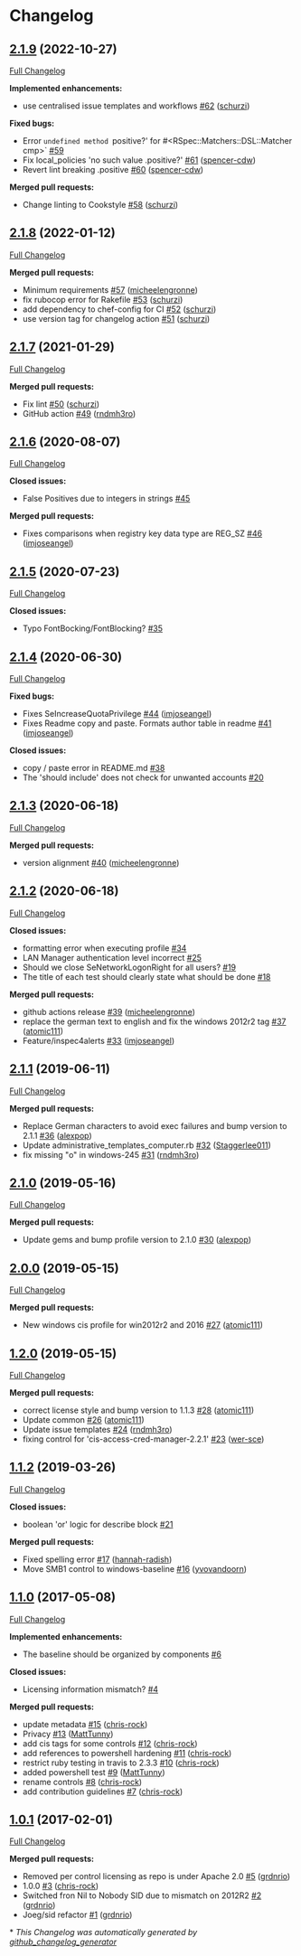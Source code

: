 # Changelog

## [2.1.9](https://github.com/dev-sec/windows-baseline/tree/2.1.9) (2022-10-27)

[Full Changelog](https://github.com/dev-sec/windows-baseline/compare/2.1.8...2.1.9)

**Implemented enhancements:**

- use centralised issue templates and workflows [\#62](https://github.com/dev-sec/windows-baseline/pull/62) ([schurzi](https://github.com/schurzi))

**Fixed bugs:**

- Error `undefined method `positive?' for #<RSpec::Matchers::DSL::Matcher cmp>` [\#59](https://github.com/dev-sec/windows-baseline/issues/59)
- Fix local\_policies 'no such value .positive?' [\#61](https://github.com/dev-sec/windows-baseline/pull/61) ([spencer-cdw](https://github.com/spencer-cdw))
- Revert lint breaking .positive [\#60](https://github.com/dev-sec/windows-baseline/pull/60) ([spencer-cdw](https://github.com/spencer-cdw))

**Merged pull requests:**

- Change linting to Cookstyle [\#58](https://github.com/dev-sec/windows-baseline/pull/58) ([schurzi](https://github.com/schurzi))

## [2.1.8](https://github.com/dev-sec/windows-baseline/tree/2.1.8) (2022-01-12)

[Full Changelog](https://github.com/dev-sec/windows-baseline/compare/2.1.7...2.1.8)

**Merged pull requests:**

- Minimum requirements [\#57](https://github.com/dev-sec/windows-baseline/pull/57) ([micheelengronne](https://github.com/micheelengronne))
- fix rubocop error for Rakefile [\#53](https://github.com/dev-sec/windows-baseline/pull/53) ([schurzi](https://github.com/schurzi))
- add dependency to chef-config for CI [\#52](https://github.com/dev-sec/windows-baseline/pull/52) ([schurzi](https://github.com/schurzi))
- use version tag for changelog action [\#51](https://github.com/dev-sec/windows-baseline/pull/51) ([schurzi](https://github.com/schurzi))

## [2.1.7](https://github.com/dev-sec/windows-baseline/tree/2.1.7) (2021-01-29)

[Full Changelog](https://github.com/dev-sec/windows-baseline/compare/2.1.6...2.1.7)

**Merged pull requests:**

- Fix lint [\#50](https://github.com/dev-sec/windows-baseline/pull/50) ([schurzi](https://github.com/schurzi))
- GitHub action [\#49](https://github.com/dev-sec/windows-baseline/pull/49) ([rndmh3ro](https://github.com/rndmh3ro))

## [2.1.6](https://github.com/dev-sec/windows-baseline/tree/2.1.6) (2020-08-07)

[Full Changelog](https://github.com/dev-sec/windows-baseline/compare/2.1.5...2.1.6)

**Closed issues:**

- False Positives due to integers in strings [\#45](https://github.com/dev-sec/windows-baseline/issues/45)

**Merged pull requests:**

- Fixes comparisons when registry key data type are REG\_SZ [\#46](https://github.com/dev-sec/windows-baseline/pull/46) ([imjoseangel](https://github.com/imjoseangel))

## [2.1.5](https://github.com/dev-sec/windows-baseline/tree/2.1.5) (2020-07-23)

[Full Changelog](https://github.com/dev-sec/windows-baseline/compare/2.1.4...2.1.5)

**Closed issues:**

- Typo FontBocking/FontBlocking? [\#35](https://github.com/dev-sec/windows-baseline/issues/35)

## [2.1.4](https://github.com/dev-sec/windows-baseline/tree/2.1.4) (2020-06-30)

[Full Changelog](https://github.com/dev-sec/windows-baseline/compare/2.1.3...2.1.4)

**Fixed bugs:**

- Fixes SeIncreaseQuotaPrivilege [\#44](https://github.com/dev-sec/windows-baseline/pull/44) ([imjoseangel](https://github.com/imjoseangel))
- Fixes Readme copy and paste. Formats author table in readme [\#41](https://github.com/dev-sec/windows-baseline/pull/41) ([imjoseangel](https://github.com/imjoseangel))

**Closed issues:**

- copy / paste error in README.md [\#38](https://github.com/dev-sec/windows-baseline/issues/38)
- The 'should include' does not check for unwanted accounts [\#20](https://github.com/dev-sec/windows-baseline/issues/20)

## [2.1.3](https://github.com/dev-sec/windows-baseline/tree/2.1.3) (2020-06-18)

[Full Changelog](https://github.com/dev-sec/windows-baseline/compare/2.1.2...2.1.3)

**Merged pull requests:**

- version alignment [\#40](https://github.com/dev-sec/windows-baseline/pull/40) ([micheelengronne](https://github.com/micheelengronne))

## [2.1.2](https://github.com/dev-sec/windows-baseline/tree/2.1.2) (2020-06-18)

[Full Changelog](https://github.com/dev-sec/windows-baseline/compare/2.1.1...2.1.2)

**Closed issues:**

- formatting error when executing profile [\#34](https://github.com/dev-sec/windows-baseline/issues/34)
- LAN Manager authentication level incorrect [\#25](https://github.com/dev-sec/windows-baseline/issues/25)
- Should we close SeNetworkLogonRight for all users? [\#19](https://github.com/dev-sec/windows-baseline/issues/19)
- The title of each test should clearly state what should be done [\#18](https://github.com/dev-sec/windows-baseline/issues/18)

**Merged pull requests:**

- github actions release [\#39](https://github.com/dev-sec/windows-baseline/pull/39) ([micheelengronne](https://github.com/micheelengronne))
- replace the german text to english and fix the windows 2012r2 tag [\#37](https://github.com/dev-sec/windows-baseline/pull/37) ([atomic111](https://github.com/atomic111))
- Feature/inspec4alerts [\#33](https://github.com/dev-sec/windows-baseline/pull/33) ([imjoseangel](https://github.com/imjoseangel))

## [2.1.1](https://github.com/dev-sec/windows-baseline/tree/2.1.1) (2019-06-11)

[Full Changelog](https://github.com/dev-sec/windows-baseline/compare/2.1.0...2.1.1)

**Merged pull requests:**

- Replace German characters to avoid exec failures and bump version to 2.1.1 [\#36](https://github.com/dev-sec/windows-baseline/pull/36) ([alexpop](https://github.com/alexpop))
- Update administrative\_templates\_computer.rb [\#32](https://github.com/dev-sec/windows-baseline/pull/32) ([Staggerlee011](https://github.com/Staggerlee011))
- fix missing "o" in windows-245 [\#31](https://github.com/dev-sec/windows-baseline/pull/31) ([rndmh3ro](https://github.com/rndmh3ro))

## [2.1.0](https://github.com/dev-sec/windows-baseline/tree/2.1.0) (2019-05-16)

[Full Changelog](https://github.com/dev-sec/windows-baseline/compare/2.0.0...2.1.0)

**Merged pull requests:**

- Update gems and bump profile version to 2.1.0 [\#30](https://github.com/dev-sec/windows-baseline/pull/30) ([alexpop](https://github.com/alexpop))

## [2.0.0](https://github.com/dev-sec/windows-baseline/tree/2.0.0) (2019-05-15)

[Full Changelog](https://github.com/dev-sec/windows-baseline/compare/1.2.0...2.0.0)

**Merged pull requests:**

- New windows cis profile for win2012r2 and 2016 [\#27](https://github.com/dev-sec/windows-baseline/pull/27) ([atomic111](https://github.com/atomic111))

## [1.2.0](https://github.com/dev-sec/windows-baseline/tree/1.2.0) (2019-05-15)

[Full Changelog](https://github.com/dev-sec/windows-baseline/compare/1.1.2...1.2.0)

**Merged pull requests:**

- correct license style and bump version to 1.1.3 [\#28](https://github.com/dev-sec/windows-baseline/pull/28) ([atomic111](https://github.com/atomic111))
- Update common [\#26](https://github.com/dev-sec/windows-baseline/pull/26) ([atomic111](https://github.com/atomic111))
- Update issue templates [\#24](https://github.com/dev-sec/windows-baseline/pull/24) ([rndmh3ro](https://github.com/rndmh3ro))
- fixing control for 'cis-access-cred-manager-2.2.1' [\#23](https://github.com/dev-sec/windows-baseline/pull/23) ([wer-sce](https://github.com/wer-sce))

## [1.1.2](https://github.com/dev-sec/windows-baseline/tree/1.1.2) (2019-03-26)

[Full Changelog](https://github.com/dev-sec/windows-baseline/compare/1.1.0...1.1.2)

**Closed issues:**

- boolean 'or' logic for describe block [\#21](https://github.com/dev-sec/windows-baseline/issues/21)

**Merged pull requests:**

- Fixed spelling error [\#17](https://github.com/dev-sec/windows-baseline/pull/17) ([hannah-radish](https://github.com/hannah-radish))
- Move SMB1 control to windows-baseline [\#16](https://github.com/dev-sec/windows-baseline/pull/16) ([yvovandoorn](https://github.com/yvovandoorn))

## [1.1.0](https://github.com/dev-sec/windows-baseline/tree/1.1.0) (2017-05-08)

[Full Changelog](https://github.com/dev-sec/windows-baseline/compare/1.0.1...1.1.0)

**Implemented enhancements:**

- The baseline should be organized by components [\#6](https://github.com/dev-sec/windows-baseline/issues/6)

**Closed issues:**

- Licensing information mismatch? [\#4](https://github.com/dev-sec/windows-baseline/issues/4)

**Merged pull requests:**

- update metadata [\#15](https://github.com/dev-sec/windows-baseline/pull/15) ([chris-rock](https://github.com/chris-rock))
- Privacy [\#13](https://github.com/dev-sec/windows-baseline/pull/13) ([MattTunny](https://github.com/MattTunny))
- add cis tags for some controls [\#12](https://github.com/dev-sec/windows-baseline/pull/12) ([chris-rock](https://github.com/chris-rock))
- add references to powershell hardening [\#11](https://github.com/dev-sec/windows-baseline/pull/11) ([chris-rock](https://github.com/chris-rock))
- restrict ruby testing in travis to 2.3.3 [\#10](https://github.com/dev-sec/windows-baseline/pull/10) ([chris-rock](https://github.com/chris-rock))
- added powershell test [\#9](https://github.com/dev-sec/windows-baseline/pull/9) ([MattTunny](https://github.com/MattTunny))
- rename controls [\#8](https://github.com/dev-sec/windows-baseline/pull/8) ([chris-rock](https://github.com/chris-rock))
- add contribution guidelines [\#7](https://github.com/dev-sec/windows-baseline/pull/7) ([chris-rock](https://github.com/chris-rock))

## [1.0.1](https://github.com/dev-sec/windows-baseline/tree/1.0.1) (2017-02-01)

[Full Changelog](https://github.com/dev-sec/windows-baseline/compare/5b20a47a9d7ce334d28800aa5719e5bf83fd3898...1.0.1)

**Merged pull requests:**

- Removed per control licensing as repo is under Apache 2.0 [\#5](https://github.com/dev-sec/windows-baseline/pull/5) ([grdnrio](https://github.com/grdnrio))
- 1.0.0 [\#3](https://github.com/dev-sec/windows-baseline/pull/3) ([chris-rock](https://github.com/chris-rock))
- Switched fron Nil to Nobody SID due to mismatch on 2012R2 [\#2](https://github.com/dev-sec/windows-baseline/pull/2) ([grdnrio](https://github.com/grdnrio))
- Joeg/sid refactor [\#1](https://github.com/dev-sec/windows-baseline/pull/1) ([grdnrio](https://github.com/grdnrio))



\* *This Changelog was automatically generated by [github_changelog_generator](https://github.com/github-changelog-generator/github-changelog-generator)*
